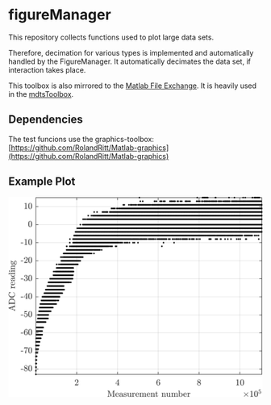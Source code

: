 # figureManager
This repository collects functions used to plot large data sets.

Therefore, decimation for various types is implemented and automatically handled by the FigureManager.
It automatically decimates the data set, if interaction takes place.

This toolbox is also mirrored to the [Matlab File Exchange](https://de.mathworks.com/matlabcentral/fileexchange/71413-matlab-figuremanager).
It is heavily used in the [mdtsToolbox](https://github.com/RolandRitt/Matlab-mdtsToolbox).


## Dependencies
The test funcions use the graphics-toolbox: [https://github.com/RolandRitt/Matlab-graphics](https://github.com/RolandRitt/Matlab-graphics)

## Example Plot
<img src="avatar.png" width="600">

